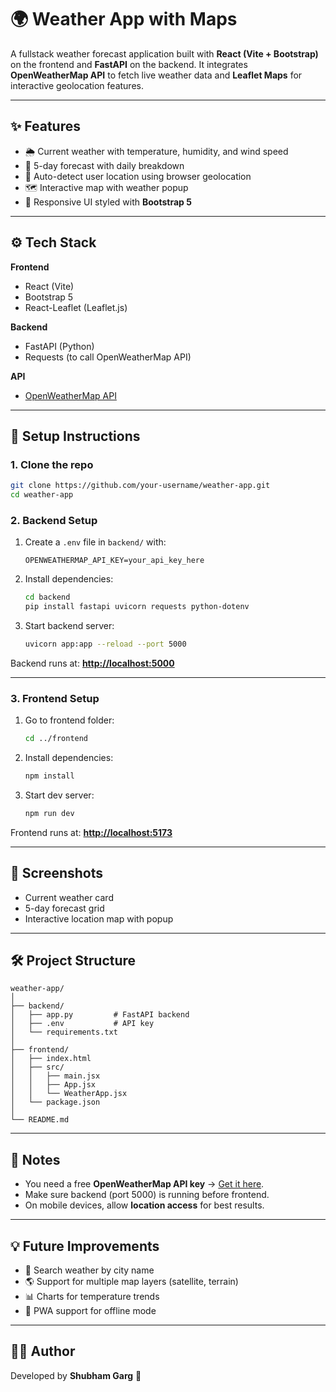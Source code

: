 # 🌍 Weather App with Maps

A fullstack weather forecast application built with **React (Vite + Bootstrap)** on the frontend and **FastAPI** on the backend.
It integrates **OpenWeatherMap API** to fetch live weather data and **Leaflet Maps** for interactive geolocation features.

---

## ✨ Features

* 🌦️ Current weather with temperature, humidity, and wind speed
* 📅 5-day forecast with daily breakdown
* 📍 Auto-detect user location using browser geolocation
* 🗺️ Interactive map with weather popup
* 🌈 Responsive UI styled with **Bootstrap 5**

---

## ⚙️ Tech Stack

**Frontend**

* React (Vite)
* Bootstrap 5
* React-Leaflet (Leaflet.js)

**Backend**

* FastAPI (Python)
* Requests (to call OpenWeatherMap API)

**API**

* [OpenWeatherMap API](https://openweathermap.org/)

---

## 🚀 Setup Instructions

### 1. Clone the repo

```bash
git clone https://github.com/your-username/weather-app.git
cd weather-app
```

### 2. Backend Setup

1. Create a `.env` file in `backend/` with:

   ```env
   OPENWEATHERMAP_API_KEY=your_api_key_here
   ```
2. Install dependencies:

   ```bash
   cd backend
   pip install fastapi uvicorn requests python-dotenv
   ```
3. Start backend server:

   ```bash
   uvicorn app:app --reload --port 5000
   ```

Backend runs at: **[http://localhost:5000](http://localhost:5000)**

---

### 3. Frontend Setup

1. Go to frontend folder:

   ```bash
   cd ../frontend
   ```
2. Install dependencies:

   ```bash
   npm install
   ```
3. Start dev server:

   ```bash
   npm run dev
   ```

Frontend runs at: **[http://localhost:5173](http://localhost:5173)**

---

## 📸 Screenshots

* Current weather card
* 5-day forecast grid
* Interactive location map with popup

---

## 🛠️ Project Structure

```
weather-app/
│
├── backend/
│   ├── app.py         # FastAPI backend
│   ├── .env           # API key
│   └── requirements.txt
│
├── frontend/
│   ├── index.html
│   ├── src/
│   │   ├── main.jsx
│   │   ├── App.jsx
│   │   └── WeatherApp.jsx
│   └── package.json
│
└── README.md
```

---

## 📝 Notes

* You need a free **OpenWeatherMap API key** → [Get it here](https://home.openweathermap.org/users/sign_up).
* Make sure backend (port 5000) is running before frontend.
* On mobile devices, allow **location access** for best results.

---

## 💡 Future Improvements

* 🔎 Search weather by city name
* 🌎 Support for multiple map layers (satellite, terrain)
* 📊 Charts for temperature trends
* 📱 PWA support for offline mode

---

## 👨‍💻 Author

Developed by **Shubham Garg** 🚀
